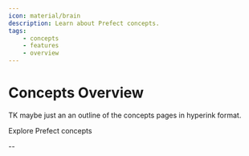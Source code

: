 ```yaml
---
icon: material/brain
description: Learn about Prefect concepts.
tags:
    - concepts
    - features
    - overview
---
```


# Concepts Overview

TK maybe just an an outline of the concepts pages in hyperink format.

Explore Prefect concepts

--

